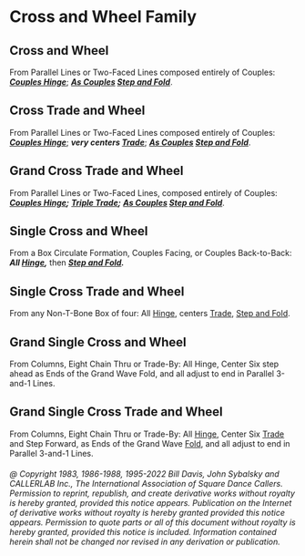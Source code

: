 
# Cross and Wheel Family

## Cross and Wheel

From Parallel Lines or Two-Faced Lines composed entirely of Couples:
***[Couples Hinge](../ms/hinge.md)***;
***[As Couples](../a1/as_couples.md) [Step and Fold](../c1/step_and_fold.md)***.

## Cross Trade and Wheel

From Parallel Lines or Two-Faced Lines composed entirely of Couples:
***[Couples Hinge](../ms/hinge.md)***;
***very centers [Trade](../b2/trade.md)***;
***[As Couples](../a1/as_couples.md) [Step and Fold](../c1/step_and_fold.md)***.

## Grand Cross Trade and Wheel

From Parallel Lines or Two-Faced Lines, composed entirely of Couples:
***[Couples Hinge](../ms/hinge.md);***
***[Triple Trade](../a1/triple_trade.md);***
***[As Couples](../a1/as_couples.md) [Step and Fold](../c1/step_and_fold.md)***.

## Single Cross and Wheel

From a Box Circulate Formation, Couples Facing, or Couples Back-to-Back:
***All [Hinge](../ms/hinge.md),***
then ***[Step and Fold](../c1/step_and_fold.md).***

## Single Cross Trade and Wheel

From any Non-T-Bone Box of four:
All [Hinge](../ms/hinge.md),
centers [Trade](../b2/trade.md),
[Step and Fold](../c1/step_and_fold.md).

## Grand Single Cross and Wheel

From Columns, Eight Chain Thru or Trade-By: All Hinge, Center Six step ahead
as Ends of the Grand Wave Fold, and all adjust to end in Parallel 3-and-1 Lines.

## Grand Single Cross Trade and Wheel

From Columns, Eight Chain Thru or Trade-By:
All [Hinge](../ms/hinge.md),
Center Six [Trade](../b2/trade.md) and
Step Forward, as Ends of the Grand Wave [Fold](../ms/fold.md),
and all adjust to end in Parallel 3-and-1 Lines.

###### @ Copyright 1983, 1986-1988, 1995-2022 Bill Davis, John Sybalsky and CALLERLAB Inc., The International Association of Square Dance Callers. Permission to reprint, republish, and create derivative works without royalty is hereby granted, provided this notice appears. Publication on the Internet of derivative works without royalty is hereby granted provided this notice appears. Permission to quote parts or all of this document without royalty is hereby granted, provided this notice is included. Information contained herein shall not be changed nor revised in any derivation or publication.

<!-- Parts
CrossandWheel1
CrossandWheel2
CrossTradeandWheel1
CrossTradeandWheel2
CrossTradeandWheel3
GrandCrossTradeandWheel1
GrandCrossTradeandWheel2
GrandCrossTradeandWheel3
SingleCrossandWheel1
SingleCrossandWheel2
-->